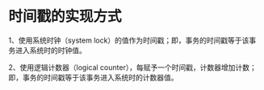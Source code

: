 # 时间戳的实现方式

1、使用系统时钟（system lock）的值作为时间戳；即，事务的时间戳等于该事务进入系统时的时钟值。

2、使用逻辑计数器（logical counter），每赋予一个时间戳，计数器增加计数；即，事务的时间戳等于该事务进入系统时的计数器值。
